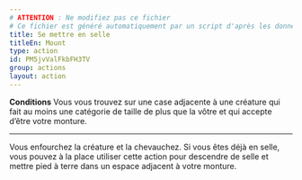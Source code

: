 ```yaml
---
# ATTENTION : Ne modifiez pas ce fichier
# Ce fichier est généré automatiquement par un script d'après les données du module Foundry VTT officiel et de sa traduction
title: Se mettre en selle
titleEn: Mount
type: action
id: PM5jvValFkbFH3TV
group: actions
layout: action
---
```

<p><span id="ctl00_MainContent_DetailedOutput"><strong>Conditions</strong> Vous vous trouvez sur une case adjacente à une créature qui fait au moins une catégorie de taille de plus que la vôtre et qui accepte d’être votre monture.</span></p><hr><p>Vous enfourchez la créature et la chevauchez. Si vous êtes déjà en selle, vous pouvez à la place utiliser cette action pour descendre de selle et mettre pied à terre dans un espace adjacent à votre monture.&nbsp;</p>
